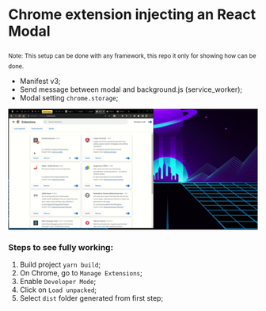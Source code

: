 # Chrome extension injecting an React Modal
<sub>Note: This setup can be done with any framework, this repo it only for showing how can be done.</sub>

- Manifest v3;
- Send message between modal and background.js (service_worker);
- Modal setting `chrome.storage`;

![gif](README/modal_injection.gif)

### Steps to see fully working:

1. Build project `yarn build`;
2. On Chrome, go to `Manage Extensions`;
3. Enable `Developer Mode`;
4. Click on `Load unpacked`;
5. Select `dist` folder generated from first step;
